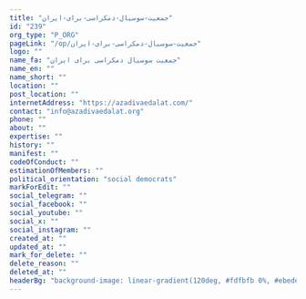 ```yaml
---
title: "جمعیت-سوسیال-دمکراسی-برای-ایران"
id: "239"
org_type: "P_ORG"
pageLink: "/op/جمعیت-سوسیال-دمکراسی-برای-ایران"
logo: ""
name_fa: "جمعیت سوسیال دمکراسی برای ایران"
name_en: ""
name_short: ""
location: ""
post_location: ""
internetAddress: "https://azadivaedalat.com/"
contact: "info@azadivaedalat.org"
phone: ""
about: ""
expertise: ""
history: ""
manifest: ""
codeOfConduct: ""
estimationOfMembers: ""
political_orientation: "social democrats"
markForEdit: ""
social_telegram: ""
social_facebook: ""
social_youtube: ""
social_x: ""
social_instagram: ""
created_at: ""
updated_at: ""
mark_for_delete: ""
delete_reason: ""
deleted_at: ""
headerBg: "background-image: linear-gradient(120deg, #fdfbfb 0%, #ebedee 100%);"
---
```

